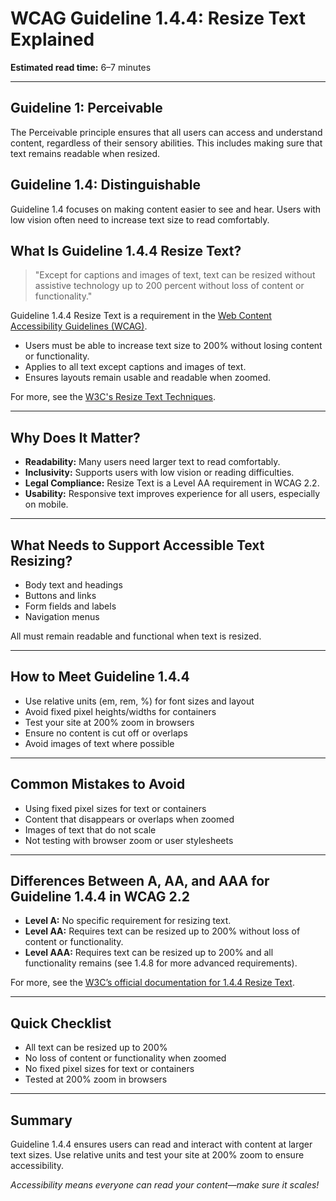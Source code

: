 <!--
title: 1.4.4 - Resize Text
series: Making the Web Accessible for All
description: A practical guide to WCAG Guideline 1.4.4 (Resize Text)—what it means, why it matters, and how to ensure text remains readable when users zoom or increase font size.
keywords: wcag 1.4.4, resize text, accessibility, web standards, zoom, responsive design
image: WCAG-Series-1.4.4.png
imageAlt: Blue text on yellow background saying, "Web Content Accessibiilty Guiedlines (WCAG) 1.4.4 Explained, Resize Text"
status: published
date: 2025-07-01
excerpt: This guideline ensures text remains readable when users zoom or increase font size.
next: /wcag/WCAG-Guideline-1-4-5-Images-of-Text-Explained, Guideline 1.4.5 - Images of Text
previous: /wcag/WCAG-Guideline-1-4-3-Contrast-Minimum-Explained, Guideline 1.4.3 - Contrast (Minimum)
-->

# **WCAG Guideline 1.4.4: Resize Text Explained**

**Estimated read time:** 6–7 minutes

---

## **Guideline 1: Perceivable**

The Perceivable principle ensures that all users can access and understand content, regardless of their sensory abilities. This includes making sure that text remains readable when resized.

## **Guideline 1.4: Distinguishable**

Guideline 1.4 focuses on making content easier to see and hear. Users with low vision often need to increase text size to read comfortably.

## **What Is Guideline 1.4.4 Resize Text?**

> "Except for captions and images of text, text can be resized without assistive technology up to 200 percent without loss of content or functionality."

Guideline 1.4.4 Resize Text is a requirement in the [Web Content Accessibility Guidelines (WCAG)](https://www.w3.org/WAI/WCAG22/quickref/#resize-text).

- Users must be able to increase text size to 200% without losing content or functionality.
- Applies to all text except captions and images of text.
- Ensures layouts remain usable and readable when zoomed.

For more, see the [W3C's Resize Text Techniques](https://www.w3.org/WAI/WCAG22/Techniques/css/C12).

---

## **Why Does It Matter?**

- **Readability:** Many users need larger text to read comfortably.
- **Inclusivity:** Supports users with low vision or reading difficulties.
- **Legal Compliance:** Resize Text is a Level AA requirement in WCAG 2.2.
- **Usability:** Responsive text improves experience for all users, especially on mobile.

---

## **What Needs to Support Accessible Text Resizing?**

- Body text and headings
- Buttons and links
- Form fields and labels
- Navigation menus

All must remain readable and functional when text is resized.

---

## **How to Meet Guideline 1.4.4**

- Use relative units (em, rem, %) for font sizes and layout
- Avoid fixed pixel heights/widths for containers
- Test your site at 200% zoom in browsers
- Ensure no content is cut off or overlaps
- Avoid images of text where possible

---

## **Common Mistakes to Avoid**

- Using fixed pixel sizes for text or containers
- Content that disappears or overlaps when zoomed
- Images of text that do not scale
- Not testing with browser zoom or user stylesheets

---

## **Differences Between A, AA, and AAA for Guideline 1.4.4 in WCAG 2.2**

- **Level A:** No specific requirement for resizing text.
- **Level AA:** Requires text can be resized up to 200% without loss of content or functionality.
- **Level AAA:** Requires text can be resized up to 200% and all functionality remains (see 1.4.8 for more advanced requirements).

For more, see the [W3C’s official documentation for 1.4.4 Resize Text](https://www.w3.org/WAI/WCAG22/Understanding/resize-text.html).

---

## **Quick Checklist**

- All text can be resized up to 200%
- No loss of content or functionality when zoomed
- No fixed pixel sizes for text or containers
- Tested at 200% zoom in browsers

---

## **Summary**

Guideline 1.4.4 ensures users can read and interact with content at larger text sizes. Use relative units and test your site at 200% zoom to ensure accessibility.

*Accessibility means everyone can read your content—make sure it scales!*
